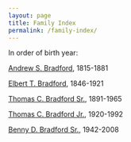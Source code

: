 ```yaml
---
layout: page
title: Family Index
permalink: /family-index/
---
```


In order of birth year:

[Andrew S. Bradford](./_posts/2022-08-17-Andrew-Sanford-Bradford-Sr.html), 1815-1881

[Elbert T. Bradford](./_posts/2022-08-17-Elbert-Theodore-Bradford.html), 1846-1921

[Thomas C. Bradford Sr.](), 1891-1965

[Thomas C. Bradford Jr.](), 1920-1992

[Benny D. Bradford Sr.](), 1942-2008

